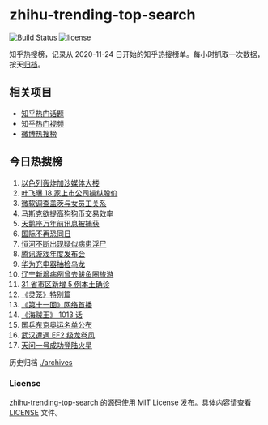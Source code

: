# zhihu-trending-top-search

[![Build Status](https://github.com/justjavac/zhihu-trending-top-search/workflows/ci/badge.svg?branch=main)](https://github.com/justjavac/zhihu-trending-top-search/actions)
[![license](https://img.shields.io/github/license/justjavac/zhihu-trending-top-search)](https://github.com/justjavac/zhihu-trending-top-search/blob/main/LICENSE)

知乎热搜榜，记录从 2020-11-24 日开始的知乎热搜榜单。每小时抓取一次数据，按天[归档](./archives)。

## 相关项目

- [知乎热门话题](https://github.com/justjavac/zhihu-trending-hot-questions)
- [知乎热门视频](https://github.com/justjavac/zhihu-trending-hot-video)
- [微博热搜榜](https://github.com/justjavac/weibo-trending-hot-search)

## 今日热搜榜

<!-- BEGIN -->
<!-- 最后更新时间 Mon May 17 2021 16:08:00 GMT+0800 (China Standard Time) -->

1. [以色列轰炸加沙媒体大楼](https://www.zhihu.com/search?q=以色列)
2. [叶飞曝 18 家上市公司操纵股价](https://www.zhihu.com/search?q=叶飞)
3. [微软调查盖茨与女员工关系](https://www.zhihu.com/search?q=比尔盖茨)
4. [马斯克欲提高狗狗币交易效率](https://www.zhihu.com/search?q=马斯克)
5. [天鹅座万年前讯息被捕获](https://www.zhihu.com/search?q=天鹅座)
6. [国际不再恐同日](https://www.zhihu.com/search?q=国际不再恐同日)
7. [恒河不断出现疑似病患浮尸](https://www.zhihu.com/search?q=恒河)
8. [腾讯游戏年度发布会](https://www.zhihu.com/search?q=腾讯游戏)
9. [华为充电器抽检乌龙](https://www.zhihu.com/search?q=华为充电器)
10. [辽宁新增病例曾去鲅鱼圈旅游](https://www.zhihu.com/search?q=辽宁新增)
11. [31 省市区新增 5 例本土确诊](https://www.zhihu.com/search?q=31省市区新增)
12. [《灵笼》特别篇](https://www.zhihu.com/search?q=灵笼)
13. [《第十一回》网络首播](https://www.zhihu.com/search?q=第十一回)
14. [《海贼王》 1013 话](https://www.zhihu.com/search?q=海贼王)
15. [国乒东京奥运名单公布](https://www.zhihu.com/search?q=国乒奥运名单)
16. [武汉遭遇 EF2 级龙卷风](https://www.zhihu.com/search?q=武汉龙卷风)
17. [天问一号成功登陆火星](https://www.zhihu.com/search?q=天问一号)

<!-- END -->

历史归档 [./archives](./archives)

### License

[zhihu-trending-top-search](https://github.com/justjavac/zhihu-trending-top-search)
的源码使用 MIT License 发布。具体内容请查看 [LICENSE](./LICENSE) 文件。
